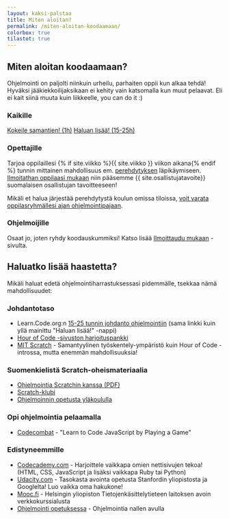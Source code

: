 ```yaml
---
layout: kaksi-palstaa
title: Miten aloitan?
permalink: /miten-aloitan-koodaamaan/
colorbox: true
tilastot: true
---
```


## Miten aloitan koodaamaan?

Ohjelmointi on paljolti niinkuin urheilu, parhaiten oppii kun alkaa tehdä! Hyväksi jääkiekkoilijaksikaan ei kehity vain katsomalla kun muut pelaavat. Eli ei kait siinä muuta kuin liikkeelle, you can do it :)

### Kaikille

<a href="http://learn.code.org/hoc/1" class="button-big" target="_blank">Kokeile samantien! (1h)</a>
<a href="http://learn.code.org" class="button-big">Haluan lisää! (15-25h)</a>

### Opettajille

Tarjoa oppilaillesi {% if site.viikko %}{{ site.viikko }} viikon aikana{% endif %} tunnin mittainen mahdollisuus em. <a href="http://learn.code.org/hoc/1" target="_blank">perehdytyksen</a> läpikäymiseen. <a href="/ilmoittaudu-mukaan/">Ilmoitathan oppilaasi mukaan</a> niin pääsemme {{ site.osallistujatavoite}} suomalaisen osallistujan tavoitteeseen!

Mikäli et halua järjestää perehdytystä koulun omissa tiloissa, <a href="/pajat/">voit varata oppilasryhmällesi ajan ohjelmointipajaan</a>.

### Ohjelmoijille

Osaat jo, joten ryhdy koodauskummiksi!  Katso lisää <a href="/ilmoittaudu-mukaan/">Ilmoittaudu mukaan</a> -sivulta.

## Haluatko lisää haastetta?

Mikäli haluat edetä ohjelmointiharrastuksessasi pidemmälle, tsekkaa nämä mahdollisuudet:

### Johdantotaso

- Learn.Code.org:n [15-25 tunnin johdanto ohjelmointiin](http://learn.code.org) (sama linkki kuin yllä mainittu "Haluan lisää!" -nappi)
- [Hour of Code -sivuston harjoituspankki](http://csedweek.org/learn)
- [MIT Scratch](http://scratch.mit.edu) - Samantyylinen työskentely-ympäristö kuin Hour of Code -introssa, mutta enemmän mahdollisuuksia!

### Suomenkielistä Scratch-oheismateriaalia

- [Ohjelmointia Scratchin kanssa (PDF)](http://avoinoppikirja.fi/tiedostot/muut/ohjelmointia_scratchin_kanssa.pdf)
- [Scratch-klubi](https://sites.google.com/site/scratchklubi/)
- [Ohjelmoinnin opetusta yläkoululla](http://teinitohjelmoivat.blogspot.fi/)

### Opi ohjelmointia pelaamalla

- [Codecombat](http://codecombat.com/) - "Learn to Code JavaScript by Playing a Game"

### Edistyneemmille

- [Codecademy.com](http://www.codecademy.com) - Harjoittele vaikkapa omien nettisivujen tekoa! (HTML, CSS, JavaScript ja lisäksi vaikkapa Ruby tai Python)
- [Udacity.com](http://www.udacity.com) - Tasokasta avointa opetusta Stanfordin yliopistosta ja Googlelta! Luo vaikka oma hakukone!
- [Mooc.fi](http://mooc.fi) - Helsingin yliopiston Tietojenkäsittelytieteen laitoksen avoin verkkokurssialusta
- [Ohjelmointi opetuksessa](https://github.com/opinsys/ohjelmointi-opetuksessa) - Ohjelmointia nallen avulla

